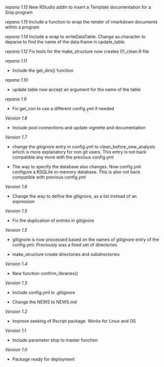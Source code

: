 *repana 1.15* New RStudio addin to insert a Template documentation for a Snip program

*repana 1.15* Include a function to wrap the render of rmarkdown documents within a program

*repana 1.14* Include a wrap to writeDataTable. Change as.character to deparse 
to find the name of the data.frame in update_table.

*repana 1.12* Fix tests for the make_structure now creates 01_clean.R file

*repana 1.11*
  - Include the get_dirs() function
  
*repana 1.10*
  - update table now accept an argument for the name of the table

*repana 1.9*
  - Fix get_con to use a different config.yml if needed

*Version 1.8*

  - Include pool connections and update vignette and documentation
  
*Version 1.7*
  - change the gitignore entry in config.yml to clean_before_new_analysis which
  is more explanatory for non git users.
  This entry is not back compatible any more with the previous config.yml
  
  - The way to specify the database also changes. Now config.yml configure a
  RSQLite in-memory database. This is also not back compatible with previous
  config.yml  

*Version 1.6*

  - Change the way to define the gitignore, as a list instead of an expression
    
*Version 1.5*

  - Fix the duplication of entries in gitignore
  
*Version 1.5*

  - gitignore is now processed based on the names of gitignore entry of
  the config.yml. Previously was a fixed set of directories
  
  - make_structure create directories and subdirectories
  
  
*Version 1.4*

  - New function confirm_libraries()
  
    
*Version 1.3*

  - Include config.yml in .gitignore

  - Change the NEWS to NEWS.md
  
  
*Version 1.2*

  - Improve seeking of Rscript package. Works for Linux and OS
  
  
*Version 1.1* 

  - Include parameter stop to master function

*Version 1.0*

  - Package ready for deployment
